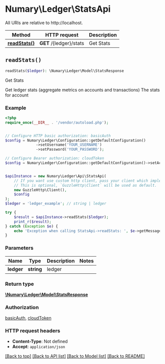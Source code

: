 # Numary\Ledger\StatsApi

All URIs are relative to http://localhost.

Method | HTTP request | Description
------------- | ------------- | -------------
[**readStats()**](StatsApi.md#readStats) | **GET** /{ledger}/stats | Get Stats


## `readStats()`

```php
readStats($ledger): \Numary\Ledger\Model\StatsResponse
```

Get Stats

Get ledger stats (aggregate metrics on accounts and transactions) The stats for account

### Example

```php
<?php
require_once(__DIR__ . '/vendor/autoload.php');


// Configure HTTP basic authorization: basicAuth
$config = Numary\Ledger\Configuration::getDefaultConfiguration()
              ->setUsername('YOUR_USERNAME')
              ->setPassword('YOUR_PASSWORD');

// Configure Bearer authorization: cloudToken
$config = Numary\Ledger\Configuration::getDefaultConfiguration()->setAccessToken('YOUR_ACCESS_TOKEN');


$apiInstance = new Numary\Ledger\Api\StatsApi(
    // If you want use custom http client, pass your client which implements `GuzzleHttp\ClientInterface`.
    // This is optional, `GuzzleHttp\Client` will be used as default.
    new GuzzleHttp\Client(),
    $config
);
$ledger = 'ledger_example'; // string | ledger

try {
    $result = $apiInstance->readStats($ledger);
    print_r($result);
} catch (Exception $e) {
    echo 'Exception when calling StatsApi->readStats: ', $e->getMessage(), PHP_EOL;
}
```

### Parameters

Name | Type | Description  | Notes
------------- | ------------- | ------------- | -------------
 **ledger** | **string**| ledger |

### Return type

[**\Numary\Ledger\Model\StatsResponse**](../Model/StatsResponse.md)

### Authorization

[basicAuth](../../README.md#basicAuth), [cloudToken](../../README.md#cloudToken)

### HTTP request headers

- **Content-Type**: Not defined
- **Accept**: `application/json`

[[Back to top]](#) [[Back to API list]](../../README.md#endpoints)
[[Back to Model list]](../../README.md#models)
[[Back to README]](../../README.md)
